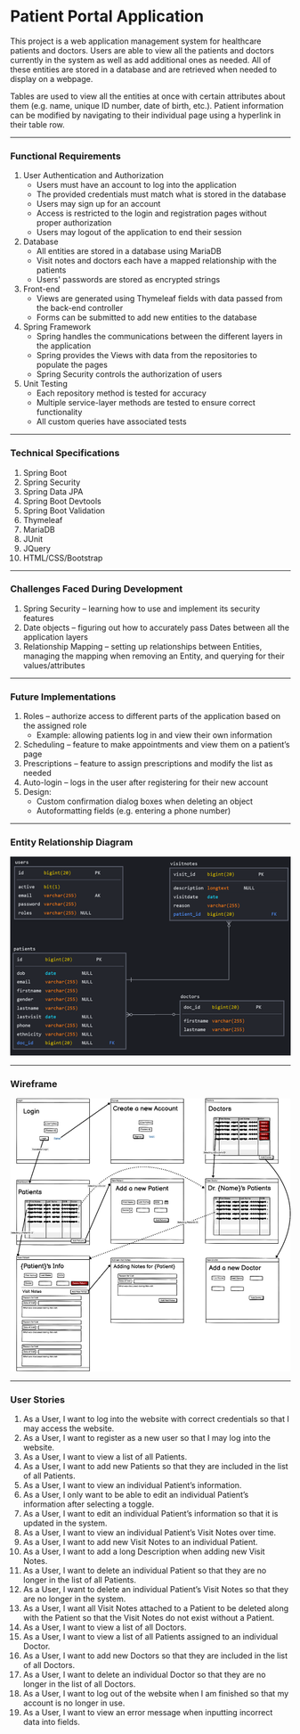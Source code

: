 # Patient Portal Application
This project is a web application management system for healthcare patients and doctors. Users are able to view all the patients and doctors currently in the system as well as add additional ones as needed. All of these entities are stored in a database and are retrieved when needed to display on a webpage.

Tables are used to view all the entities at once with certain attributes about them (e.g. name, unique ID number, date of birth, etc.). Patient information can be modified by navigating to their individual page using a hyperlink in their table row.

---
### Functional Requirements

1. User Authentication and Authorization
   * Users must have an account to log into the application
   * The provided credentials must match what is stored in the database
   * Users may sign up for an account
   * Access is restricted to the login and registration pages without proper authorization
   * Users may logout of the application to end their session
2. Database
   * All entities are stored in a database using MariaDB
   * Visit notes and doctors each have a mapped relationship with the patients
   * Users' passwords are stored as encrypted strings
3. Front-end
    * Views are generated using Thymeleaf fields with data passed from the back-end controller
    * Forms can be submitted to add new entities to the database
4. Spring Framework
    * Spring handles the communications between the different layers in the application
    * Spring provides the Views with data from the repositories to populate the pages
    * Spring Security controls the authorization of users
5. Unit Testing
    * Each repository method is tested for accuracy
    * Multiple service-layer methods are tested to ensure correct functionality
    * All custom queries have associated tests
---
### Technical Specifications
1.	Spring Boot
2.	Spring Security
3.	Spring Data JPA
4.	Spring Boot Devtools
5.	Spring Boot Validation
6.	Thymeleaf
7.	MariaDB
8.	JUnit
9.	JQuery
10.	HTML/CSS/Bootstrap
---
### Challenges Faced During Development
1.	Spring Security – learning how to use and implement its security features
2.	Date objects – figuring out how to accurately pass Dates between all the application layers
3.	Relationship Mapping – setting up relationships between Entities, managing the mapping when removing an Entity, and querying for their values/attributes
---
### Future Implementations
1. Roles – authorize access to different parts of the application based on the assigned role
    *	Example: allowing patients log in and view their own information
2. Scheduling – feature to make appointments and view them on a patient’s page
3. Prescriptions – feature to assign prescriptions and modify the list as needed
4. Auto-login – logs in the user after registering for their new account
5. Design:
    * Custom confirmation dialog boxes when deleting an object
    * Autoformatting fields (e.g. entering a phone number)
---
### Entity Relationship Diagram
![ERD](src/main/resources/static/img/ERD.png)

---
### Wireframe
![Wireframe](src/main/resources/static/img/wireframe.png)

---
### User Stories
1.	As a User, I want to log into the website with correct credentials so that I may access the website.
2.	As a User, I want to register as a new user so that I may log into the website.
3.	As a User, I want to view a list of all Patients.
4.	As a User, I want to add new Patients so that they are included in the list of all Patients.
5.	As a User, I want to view an individual Patient’s information.
6.	As a User, I only want to be able to edit an individual Patient’s information after selecting a toggle.
7.	As a User, I want to edit an individual Patient’s information so that it is updated in the system.
8.	As a User, I want to view an individual Patient’s Visit Notes over time.
9.	As a User, I want to add new Visit Notes to an individual Patient.
10.	As a User, I want to add a long Description when adding new Visit Notes.
11.	As a User, I want to delete an individual Patient so that they are no longer in the list of all Patients.
12.	As a User, I want to delete an individual Patient’s Visit Notes so that they are no longer in the system.
13.	As a User, I want all Visit Notes attached to a Patient to be deleted along with the Patient so that the Visit Notes do not exist without a Patient.
14.	As a User, I want to view a list of all Doctors.
15.	As a User, I want to view a list of all Patients assigned to an individual Doctor.
16.	As a User, I want to add new Doctors so that they are included in the list of all Doctors.
17.	As a User, I want to delete an individual Doctor so that they are no longer in the list of all Doctors.
18.	As a User, I want to log out of the website when I am finished so that my account is no longer in use.
19.	As a User, I want to view an error message when inputting incorrect data into fields.




